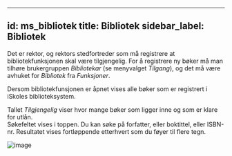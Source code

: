  ---
id: ms_bibliotek
title: Bibliotek
sidebar_label: Bibliotek
---

Det er rektor, og rektors stedfortreder som må registrere at bibliotekfunksjonen skal være tilgjengelig. For å registrere ny bøker må man tilhøre brukergruppen _Bibliotekar_ (se menyvalget _Tilgang_), og det må være avhuket for _Bibliotek_ fra _Funksjoner_. 

Dersom bibliotekfunsjonen er åpnet vises alle bøker som er registrert i iSkoles biblioteksystem. 

Tallet _Tilgjengelig_ viser hvor mange bøker som ligger inne og som er klare for utlån.  
Søkefeltet vises i toppen. Du kan søke på forfatter, eller boktittel, eller ISBN-nr. Resultatet vises fortløppende etterhvert som du føyer til flere tegn. 

![image](https://github.com/BarmanHanssen/iskole/assets/80097133/4512b61b-8dce-4e46-b101-cfa61427bca8)
